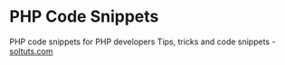 # PHP Code Snippets   
PHP code snippets for PHP developers
Tips, tricks and code snippets - [soltuts.com](https://soltuts.com/)
